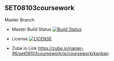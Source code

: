## SET08103coursework

Master Branch

- Master Build Status [![Build Status](https://travis-ci.org/emh22/SET08103coursework.svg?branch=master)](https://travis-ci.org/emh22/SET08103coursework)
- License [![LICENSE](https://img.shields.io/github/license/emh22/SET08103coursework.svg?style=flat-square)](https://github.com/emh22/SET08103coursework/blob/master/LICENSE)

- Zube.io Link https://zube.io/napier-96/set08103coursework/w/coursework/kanban
